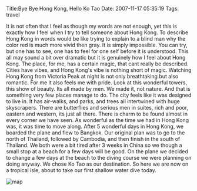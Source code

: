 Title:Bye Bye Hong Kong, Hello Ko Tao
Date: 2007-11-17 05:35:19
Tags: travel

It is not often that I feel as though my words are not enough, yet this is exactly how I feel when I try to tell someone about Hong Kong. To describe Hong Kong in words would be like trying to explain to a blind man why the color red is much more vivid then gray. It is simply impossible. You can try, but one has to see, one has to feel for one self before it is understood. This all may sound a bit over dramatic but it is genuinely how I feel about Hong Kong. The place, for me, has a certain magic, that cant really be described. Cities have vibes, and Hong Kong's vibe is nothing short of magic. Watching Hong Kong from Victoria Peak at night is not only breathtaking but also romantic. For me it also feels me with pride. Look at this wonderful towers, this show of beauty. Its all made by men. We made it, not nature. And that is something very few places manage to do. The city feels like it was designed to live in. It has air-walks, and parks, and trees all intertwined with huge skyscrapers. There are butterflies and serious men in suites, rich and poor, eastern and western, its just all there. There is charm to be found almost in every corner we have seen. As wonderful as the time we had in Hong Kong was, it was time to move along. After 5 wonderful days in Hong Kong, we boarded the plane and flew to Bangkok. Our original plan was to go to the north of Thailand, followed by Cambodia, and then finish in the south of Thailand. We both were a bit tired after 3 weeks in China so we though a small stop at a beach for a few days will be good. On the plane we decided to change a few days at the beach to the diving course we were planning on doing anyway. We chose Ko Tao as our destination. So here we are now on a tropical isle, about to take our first shallow water dive today.

![map](http://www.bangkokiscool.com/hotels/thailand-map.gif)

